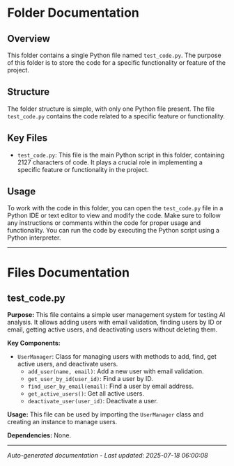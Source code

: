 # Folder Documentation

## Overview
This folder contains a single Python file named `test_code.py`. The purpose of this folder is to store the code for a specific functionality or feature of the project.

## Structure
The folder structure is simple, with only one Python file present. The file `test_code.py` contains the code related to a specific feature or functionality.

## Key Files
- `test_code.py`: This file is the main Python script in this folder, containing 2127 characters of code. It plays a crucial role in implementing a specific feature or functionality in the project.

## Usage
To work with the code in this folder, you can open the `test_code.py` file in a Python IDE or text editor to view and modify the code. Make sure to follow any instructions or comments within the code for proper usage and functionality. You can run the code by executing the Python script using a Python interpreter.

---

# Files Documentation

## test_code.py

**Purpose:** This file contains a simple user management system for testing AI analysis. It allows adding users with email validation, finding users by ID or email, getting active users, and deactivating users without deleting them.

**Key Components:**
- `UserManager`: Class for managing users with methods to add, find, get active users, and deactivate users.
  - `add_user(name, email)`: Add a new user with email validation.
  - `get_user_by_id(user_id)`: Find a user by ID.
  - `find_user_by_email(email)`: Find a user by email address.
  - `get_active_users()`: Get all active users.
  - `deactivate_user(user_id)`: Deactivate a user.

**Usage:** This file can be used by importing the `UserManager` class and creating an instance to manage users.

**Dependencies:** None.

---
*Auto-generated documentation - Last updated: 2025-07-18 06:00:08*
